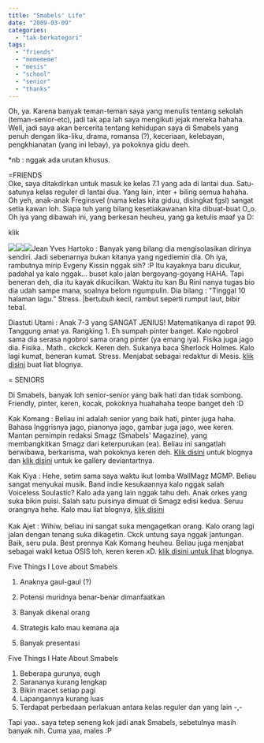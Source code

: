 ```yaml
---
title: "Smabels' Life"
date: "2009-03-09"
categories: 
  - "tak-berkategori"
tags: 
  - "friends"
  - "memememe"
  - "mesis"
  - "school"
  - "senior"
  - "thanks"
---
```


Oh, ya. Karena banyak teman-teman saya yang menulis tentang sekolah (teman-senior-etc), jadi tak apa lah saya mengikuti jejak mereka hahaha. Well, jadi saya akan bercerita tentang kehidupan saya di Smabels yang penuh dengan lika-liku, drama, romansa (?), keceriaan, kelebayan, pengkhianatan (yang ini lebay), ya pokoknya gidu deeh.  

  
\*nb : nggak ada urutan khusus.  

  
\=FRIENDS  
Oke, saya ditakdirkan untuk masuk ke kelas 7.1 yang ada di lantai dua. Satu-satunya kelas reguler di lantai dua. Yang lain, inter + biling semua hahaha. Oh yeh, anak-anak Freginsvel (nama kelas kita giduu, disingkat fgsl) sangat setia kawan loh. Siapa tuh yang bilang kesetiakawanan kita dibuat-buat O\_o. Oh iya yang dibawah ini, yang berkesan heuheu, yang ga ketulis maaf ya D:

klik  
  
[![](images/8f849-brainykecil.jpg)![](images/a5100-jean.jpg)![](https://deeperconvs.files.wordpress.com/2009/03/a5100-jean.jpg?w=268)](https://deeperconvs.files.wordpress.com/2009/03/8639a-adjeng2.jpg)Jean Yves Hartoko : Banyak yang bilang dia mengisolasikan dirinya sendiri. Jadi sebenarnya bukan kitanya yang ngediemin dia. Oh iya, rambutnya mirip Evgeny Kissin nggak sih? :P Itu kayaknya baru dicukur, padahal ya kalo nggak... buset kalo jalan bergoyang-goyang HAHA. Tapi beneran deh, dia itu kayak dikucilkan. Waktu itu kan Bu Rini nanya tugas bio dia udah sampe mana, soalnya belom ngumpulin. Dia bilang : "Tinggal 10 halaman lagu." Stress. |bertubuh kecil, rambut seperti rumput laut, bibir tebal.  
  
Diastuti Utami : Anak 7-3 yang SANGAT JENIUS! Matematikanya di rapot 99. Tanggung amat ya. Rangking 1. Eh sumpah pinter banget. Kalo ngobrol sama dia serasa ngobrol sama orang pinter (ya emang iya). Fisika juga jago dia. Fisika.. Math.. ckckck. Keren deh. Sukanya baca Sherlock Holmes. Kalo lagi kumat, beneran kumat. Stress. Menjabat sebagai redaktur di Mesis. [klik disini](http://bookwormcommunity.blogspot.com) buat liat blognya.  
  
\= SENIORS  
  
Di Smabels, banyak loh senior-senior yang baik hati dan tidak sombong. Friendly, pinter, keren, kocak, pokoknya huahahaha teope banget deh :D  
  
Kak Komang : Beliau ini adalah senior yang baik hati, pinter juga haha. Bahasa Inggrisnya jago, pianonya jago, gambar juga jago, wee keren. Mantan pemimpin redaksi Smagz (Smabels' Magazine), yang membangkitkan Smagz dari keterpurukan (ea). Beliau ini sangatlah berwibawa, berkarisma, wah pokoknya keren deh. [Klik disini](http://n0wm3.blogspot.com/) untuk blognya dan [klik disini](http://n0wm3.deviantart.com/) untuk ke gallery deviantartnya.  
  
Kak Kiya : Hehe, setim sama saya waktu ikut lomba WallMagz MGMP. Beliau sangat menyukai musik. Band indie kesukaannya kalo nggak salah Voiceless Soulastic? Kalo ada yang lain nggak tahu deh. Anak orkes yang suka bikin puisi. Salah satu puisinya dimuat di Smagz edisi kedua. Seruu orangnya hehe. Kalo mau liat blognya, [klik disini  
](http://powerrangersdd.blogspot.com/)  
Kak Ajet : Wihiw, beliau ini sangat suka mengagetkan orang. Kalo orang lagi jalan dengan tenang suka dikagetin. Ckck untung saya nggak jantungan. Baik, seru pula. Best prennya Kak Komang heuheu. Beliau juga menjabat sebagai wakil ketua OSIS loh, keren keren xD. [klik disini untuk lihat](http://adindajet.blogspot.com/) blognya.  
  
Five Things I Love about Smabels  

1. Anaknya gaul-gaul (?)
2. Potensi muridnya benar-benar dimanfaatkan  
    
3. Banyak dikenal orang
4. Strategis kalo mau kemana aja
5. Banyak presentasi

Five Things I Hate About Smabels  

1. Beberapa gurunya, eugh
2. Sarananya kurang lengkap
3. Bikin macet setiap pagi
4. Lapangannya kurang luas
5. Terdapat perbedaan perlakuan antara kelas reguler dan yang lain -,-

Tapi yaa.. saya tetep seneng kok jadi anak Smabels, sebetulnya masih banyak nih. Cuma yaa, males :P
